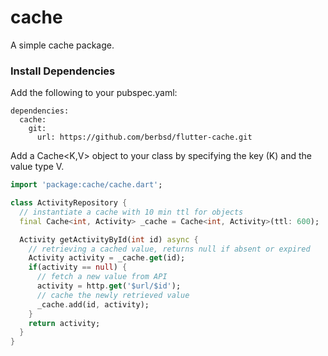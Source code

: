 # cache

A simple cache package.


###  Install Dependencies 

Add the following to your pubspec.yaml:
```
dependencies:
  cache:
    git:
      url: https://github.com/berbsd/flutter-cache.git
```

Add a Cache<K,V> object to your class by specifying the key (K) and the value type V.   

```dart
import 'package:cache/cache.dart';

class ActivityRepository {
  // instantiate a cache with 10 min ttl for objects
  final Cache<int, Activity> _cache = Cache<int, Activity>(ttl: 600);

  Activity getActivityById(int id) async {
    // retrieving a cached value, returns null if absent or expired
    Activity activity = _cache.get(id);
    if(activity == null) {
      // fetch a new value from API
      activity = http.get('$url/$id');
      // cache the newly retrieved value
      _cache.add(id, activity);
    }
    return activity;
  }
}
```

